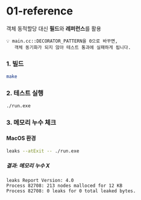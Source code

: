 # 01-reference
객체 동적할당 대신 **필드**와 **레퍼런스**를 활용
```
💡 main.cc::DECORATOR_PATTERN을 0으로 바꾸면,
   객체 동기화가 되지 않아 테스트 통과에 실패하게 됩니다.
```

### 1. 빌드
```sh
make
```
### 2. 테스트 실행
```sh
./run.exe
```
### 3. 메모리 누수 체크
#### MacOS 환경
```sh
leaks --atExit -- ./run.exe
```
##### 결과: 메모리 누수 X
```
leaks Report Version: 4.0
Process 82708: 213 nodes malloced for 12 KB
Process 82708: 0 leaks for 0 total leaked bytes.
```